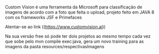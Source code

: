 Custom Vision é uma ferramenta da Microsoft para classificação de imagens de acordo com a foto que feita o upload, projeto feito em JAVA 8 com os frameworks JSF e Primefaces


Atentar-se ao link ((https://www.customvision.ai))

Na sua versão free só pode ter dois projetos ao mesmo tempo cada vez que sobe pelo mvn compile exec:java, gera um novo training para as imagens da pasta resources/respectivasImagens


